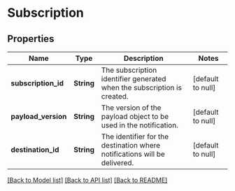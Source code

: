 # Subscription

## Properties
Name | Type | Description | Notes
------------ | ------------- | ------------- | -------------
**subscription_id** | **String** | The subscription identifier generated when the subscription is created. | [default to null]
**payload_version** | **String** | The version of the payload object to be used in the notification. | [default to null]
**destination_id** | **String** | The identifier for the destination where notifications will be delivered. | [default to null]

[[Back to Model list]](../README.md#documentation-for-models) [[Back to API list]](../README.md#documentation-for-api-endpoints) [[Back to README]](../README.md)


